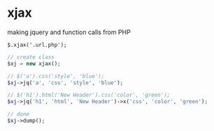 xjax
====

making jquery and function calls from PHP

```javscript
$.xjax('.url.php');

```

```php
// create class
$xj = new xjax();

// $('a').css('style', 'blue');
$xj->jq('a', 'css', 'style', 'blue');

// $('h1').html('New Header').css('color', 'green');
$xj->jq('h1', 'html', 'New Header')->x('css', 'color', 'green');

// done
$xj->dump();
```
